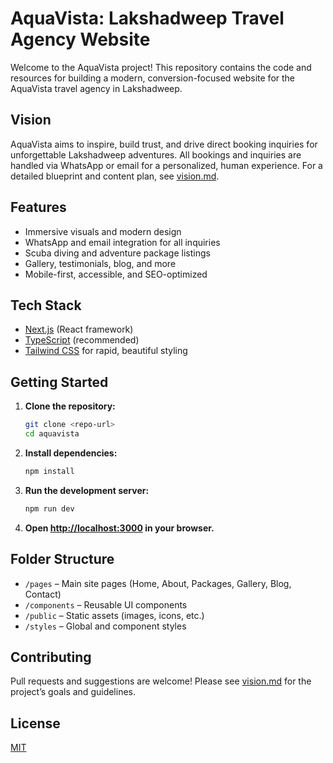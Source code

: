 # AquaVista: Lakshadweep Travel Agency Website

Welcome to the AquaVista project! This repository contains the code and resources for building a modern, conversion-focused website for the AquaVista travel agency in Lakshadweep.

## Vision

AquaVista aims to inspire, build trust, and drive direct booking inquiries for unforgettable Lakshadweep adventures. All bookings and inquiries are handled via WhatsApp or email for a personalized, human experience. For a detailed blueprint and content plan, see [vision.md](./vision.md).

## Features
- Immersive visuals and modern design
- WhatsApp and email integration for all inquiries
- Scuba diving and adventure package listings
- Gallery, testimonials, blog, and more
- Mobile-first, accessible, and SEO-optimized

## Tech Stack
- [Next.js](https://nextjs.org/) (React framework)
- [TypeScript](https://www.typescriptlang.org/) (recommended)
- [Tailwind CSS](https://tailwindcss.com/) for rapid, beautiful styling

## Getting Started

1. **Clone the repository:**
   ```bash
   git clone <repo-url>
   cd aquavista
   ```
2. **Install dependencies:**
   ```bash
   npm install
   ```
3. **Run the development server:**
   ```bash
   npm run dev
   ```
4. **Open [http://localhost:3000](http://localhost:3000) in your browser.**

## Folder Structure
- `/pages` – Main site pages (Home, About, Packages, Gallery, Blog, Contact)
- `/components` – Reusable UI components
- `/public` – Static assets (images, icons, etc.)
- `/styles` – Global and component styles

## Contributing
Pull requests and suggestions are welcome! Please see [vision.md](./vision.md) for the project’s goals and guidelines.

## License
[MIT](./LICENSE) 